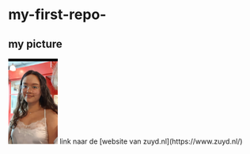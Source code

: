 # my-first-repo-
## my picture
<img src="img/me.jpg" width="100" alt="a picture of me"/>
link naar de [website van zuyd.nl](https://www.zuyd.nl/)

